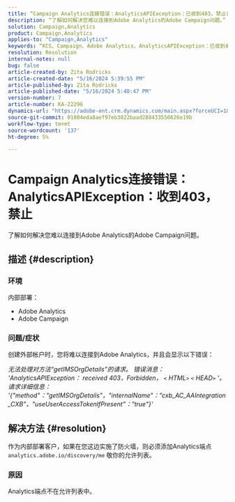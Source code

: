 ```yaml
---
title: “Campaign Analytics连接错误：AnalyticsAPIException：已收到403，禁止访问”
description: “了解如何解决您难以连接到Adobe Analytics的Adobe Campaign问题。”
solution: Campaign,Analytics
product: Campaign,Analytics
applies-to: "Campaign,Analytics"
keywords: “KCS、Campaign、Adobe Analytics、AnalyticsAPIException：已收到403、禁止访问、错误、创建外部帐户”
resolution: Resolution
internal-notes: null
bug: false
article-created-by: Zita Rodricks
article-created-date: "5/16/2024 5:39:55 PM"
article-published-by: Zita Rodricks
article-published-date: "5/16/2024 5:40:47 PM"
version-number: 7
article-number: KA-22296
dynamics-url: "https://adobe-ent.crm.dynamics.com/main.aspx?forceUCI=1&pagetype=entityrecord&etn=knowledgearticle&id=46a2a84c-ab13-ef11-9f89-6045bd0298d4"
source-git-commit: 01004eda8aef97eb3822baad288433550626e19b
workflow-type: tm+mt
source-wordcount: '137'
ht-degree: 5%

---
```


# Campaign Analytics连接错误： AnalyticsAPIException：收到403，禁止


了解如何解决您难以连接到Adobe Analytics的Adobe Campaign问题。

## 描述 {#description}


### <b>环境</b>

内部部署：

- Adobe Analytics
- Adobe Campaign


### 问题/症状

创建外部帐户时，您将难以连接到Adobe Analytics，并且会显示以下错误：

*无法处理对方法“getIMSOrgDetails”的请求。 错误消息： &#39;AnalyticsAPIException： received 403，Forbidden， `<` HTML`>` `<` HEAD`>` ’。 请求详细信息： &#39;{&quot;method&quot;：&quot;getIMSOrgDetails&quot;，&quot;internalName&quot;：&quot;cxb_AC_AAIntegration_CXB&quot;，&quot;useUserAccessTokenIfPresent&quot;：&quot;true&quot;}&#39;*


## 解决方法 {#resolution}


作为内部部署客户，如果在您这边实施了防火墙，则必须添加Analytics端点 `analytics.adobe.io/discovery/me` 敬你的允许列表。

### 原因

Analytics端点不在允许列表中。
